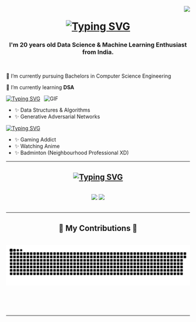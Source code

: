 <img align="right" src="https://visitor-badge.laobi.icu/badge?page_id=TheYashDevLadha.TheYashDevLadha&format=true" />

<h1 align="center">
<a href="https://git.io/typing-svg"><img src="https://readme-typing-svg.demolab.com?font=Righteous&size=30&pause=1000&center=true&vCenter=true&width=435&lines=Konichiwa+%F0%9F%91%8B;I'm+Yash+Dev+Ladha" alt="Typing SVG" /></a>
</h1>

<h3 align="center">I'm 20 years old Data Science & Machine Learning Enthusiast from India.</h3>

<br/>


 
 🔭 I’m currently pursuing Bachelors in Computer Science Engineering 
 
 🌱 I’m currently learning **DSA**

 <img hight="400" width="400" alt="GIF" align="right" src="https://github.com/Xx-Ashutosh-xX/Xx-Ashutosh-xX/blob/master/assets/1936.gif">

<a href="https://git.io/typing-svg"><img src="https://readme-typing-svg.demolab.com?font=Righteous&size=30&pause=1000&color=F7F7F7&vCenter=true&repeat=false&width=435&lines=Learning+%3A" alt="Typing SVG" /></a>
- ✨ Data Structures & Algorithms
- ✨ Generative Adversarial Networks

<a href="https://git.io/typing-svg"><img src="https://readme-typing-svg.demolab.com?font=Righteous&size=30&pause=1000&color=F7F7F7&vCenter=true&repeat=false&width=435&lines=Hobbies+%3A+" alt="Typing SVG" /></a>
- ✨ Gaming Addict
- ✨ Watching Anime
- ✨ Badminton (Neighbourhood Professional XD)
  
 

<!-- <div align="center"> 
  <a href="mailto:Yashdevladdha@gmail.com">
    <img src="https://img.shields.io/badge/Gmail-333333?style=for-the-badge&logo=gmail&logoColor=red" />
  </a>
  <a href="https://www.linkedin.com/in/yash-dev-laddha-81637b318/" target="_blank">
    <img src="https://img.shields.io/badge/LinkedIn-0077B5?style=for-the-badge&logo=linkedin&logoColor=white" target="_blank" />
  </a> -->

 <hr/>

<h2 align="center"><a href="https://git.io/typing-svg"><img src="https://readme-typing-svg.demolab.com?font=Righteous&size=30&pause=1000&color=F7F7F7&center=true&vCenter=true&repeat=false&width=435&lines=%E2%9A%92%EF%B8%8F+Languages-Tools+%E2%9A%92%EF%B8%8F" alt="Typing SVG" /></a></h2>
<br/>
<div align="center">
    <img src="https://skillicons.dev/icons?i=html,css,vscode,github,git" />
    <img src="https://skillicons.dev/icons?i=cpp,python,mysql,flask" /><br>
</div>


<br/>
<hr/>

<div align="center">
  <h2>🐍 My Contributions 🐍</h2>
  <br>
  <img alt="snake eating my contributions" src="https://github.com/TheYashDevLadha/TheYashDevLadha/blob/output/github-snake-dark.svg" />
  
  <br/><br/><br/>
</div>

<hr/>







<!--- 
TheYashDevLadha/TheYashDevLadha is a ✨ special ✨ repository because its `README.md` (this file) appears on your GitHub profile.
You can click the Preview link to take a look at your changes.
--->
